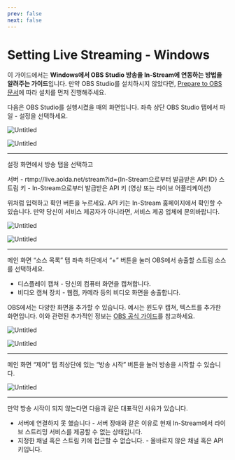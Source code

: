 ```yaml
---
prev: false
next: false
---
```


# Setting Live Streaming - Windows

이 가이드에서는 **Windows에서 OBS Studio 방송을 In-Stream에 연동하는 방법을 알려주는 가이드**입니다. 만약 OBS Studio를 설치하시지 않았다면, [Prepare to OBS 문서](/docs/obs-guide/prepare-to-obs)에 따라 설치를 먼저 진행해주세요.

다음은 OBS Studio를 실행시켰을 때의 화면입니다. 좌측 상단 OBS Studio 탭에서 파일 - 설정을 선택하세요.

![Untitled](/obs-guide/setting/window/Untitled.png)

![Untitled](/obs-guide/setting/window/Untitled%201.png)

---

설정 화면에서 방송 탭을 선택하고

서버 - rtmp://live.aolda.net/stream?id={In-Stream으로부터 발급받은 API ID}
스트림 키 - In-Stream으로부터 발급받은 API 키 (영상 또는 라이브 어플리케이션)

위처럼 입력하고 확인 버튼을 누르세요. API 키는 In-Stream 홈페이지에서 확인할 수 있습니다. 만약 당신이 서비스 제공자가 아니라면, 서비스 제공 업체에 문의바랍니다.

![Untitled](/obs-guide/setting/window/Untitled%202.png)

![Untitled](/obs-guide/setting/window/Untitled%203.png)

---

메인 화면 “소스 목록” 탭 좌측 하단에서 “+” 버튼을 눌러 OBS에서 송출할 스트림 소스를 선택하세요.

-   디스플레이 캡쳐 - 당신의 컴퓨터 화면을 캡쳐합니다.
-   비디오 캡쳐 장치 - 웹캠, 카메라 등의 비디오 화면을 송출합니다.

OBS에서는 다양한 화면을 추가할 수 있습니다. 예시는 윈도우 캡쳐, 텍스트를 추가한 화면입니다. 이와 관련된 추가적인 정보는 [OBS 공식 가이드](https://obsproject.com/kb/obs-studio-overview)를 참고하세요.

![Untitled](/obs-guide/setting/window/Untitled%204.png)

![Untitled](/obs-guide/setting/window/Untitled%205.png)

---

메인 화면 “제어” 탭 최상단에 있는 “방송 시작” 버튼을 눌러 방송을 시작할 수 있습니다.

![Untitled](/obs-guide/setting/window/Untitled%206.png)

---

만약 방송 시작이 되지 않는다면 다음과 같은 대표적인 사유가 있습니다.

-   서버에 연결하지 못 했습니다 - 서버 장애와 같은 이유로 현재 In-Stream에서 라이브 스트리밍 서비스를 제공할 수 없는 상태입니다.
-   지정한 채널 혹은 스트림 키에 접근할 수 없습니다. - 올바르지 않은 채널 혹은 API 키입니다.
